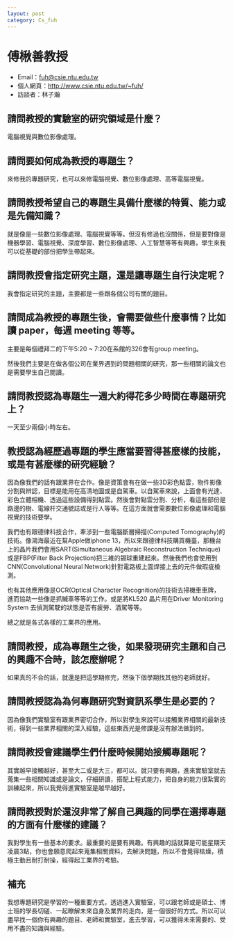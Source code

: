 ```yaml
---
layout: post
category: Cs_fuh
---
```


#  傅楸善教授
- Email：fuh@csie.ntu.edu.tw
- 個人網頁：<http://www.csie.ntu.edu.tw/~fuh/>
- 訪談者：林子瀚

## 請問教授的實驗室的研究領域是什麼？

電腦視覺與數位影像處理。

## 請問要如何成為教授的專題生？

來修我的專題研究，也可以來修電腦視覺、數位影像處理、高等電腦視覺。

## 請問教授希望自己的專題生具備什麼樣的特質、能力或是先備知識？

就是像是一些數位影像處理、電腦視覺等等。但沒有修過也沒關係，但是要對像是機器學習、電腦視覺、深度學習、數位影像處理、人工智慧等等有興趣，學生來我可以從基礎的部份把學生帶起來。

## 請問教授會指定研究主題，還是讓專題生自行決定呢？

我會指定研究的主題，主要都是一些跟各個公司有關的題目。

## 請問成為教授的專題生後，會需要做些什麼事情？比如讀 paper，每週 meeting 等等。

主要是每個禮拜二的下午5:20 ~ 7:20在系館的326會有group meeting。

然後我們主要是在做各個公司在業界遇到的問題相關的研究，那一些相關的論文也是需要學生自己閱讀。

## 請問教授認為專題生一週大約得花多少時間在專題研究上？

一天至少兩個小時左右。

## 教授認為經歷過專題的學生應當要習得甚麼樣的技能，或是有甚麼樣的研究經驗？

因為像我們的話有跟業界在合作。像是資策會有在做一些3D彩色點雲，物件影像分割與辨認，目標是能用在高清地圖或是自駕車。以自駕車來說，上面會有光達、彩色立體相機、透過這些設備得到點雲。然後會對點雲分割、分析，看這些部份是路邊的樹、電線杆交通號誌或是行人等等。在這方面就會需要數位影像處理和電腦視覺的技術要學。

我們也有跟德律科技合作，牽涉到一些電腦斷層掃描(Computed Tomography)的技術。像鴻海最近在幫Apple做iphone 13，所以來跟德律科技購買機臺，那機台上的晶片我們會用SART(Simultaneous Algebraic Reconstruction Technique)或是FBP(Filter Back Projection)把三維的錫球重建起來。然後我們也會使用到CNN(Convolutional Neural Network)針對電路板上面焊接上去的元件做瑕疵檢測。

也有其他應用像是OCR(Optical Character Recognition)的技術去掃機車車牌，進而協助一些像是抓贓車等等的工作。或是將KL520 晶片用在Driver Monitoring System 去偵測駕駛的狀態是否有疲勞、酒駕等等。

總之就是各式各樣的工業界的應用。


## 請問教授，成為專題生之後，如果發現研究主題和自己的興趣不合時，該怎麼辦呢？

如果真的不合的話，就還是把這學期修完，然後下個學期找其他的老師就好。

## 請問教授認為為何專題研究對資訊系學生是必要的？

因為像我們實驗室有跟業界密切合作，所以對學生來說可以接觸業界相關的最新技術，得到一些業界相關的深入經驗，這些東西光是修課是沒有辦法做到的。

## 請問教授會建議學生們什麼時候開始接觸專題呢？

其實越早接觸越好，甚至大二或是大三，都可以。就只要有興趣，進來實驗室就去蒐集一些相關知識或是論文，仔細研讀，搭配上程式能力，把自身的能力很紮實的訓練起來，所以我覺得進實驗室是越早越好。

## 請問教授對於還沒非常了解自己興趣的同學在選擇專題的方面有什麼樣的建議？

我對學生有一些基本的要求。最重要的是要有興趣。有興趣的話就算是可能星期天凌晨3點，你也會願意爬起來蒐集相關資料，去解決問題，所以不會覺得枯燥，積極主動且耐打耐操，經得起工業界的考驗。

## 補充

我想專題研究是學習的一種重要方式，透過進入實驗室，可以跟老師或是碩士、博士班的學長切磋、一起瞭解未來自身及業界的走向，是一個很好的方式。所以可以盡早找一個你有興趣的題目、老師和實驗室，進去學習，可以獲得未來需要的、受用不盡的知識與經驗。
